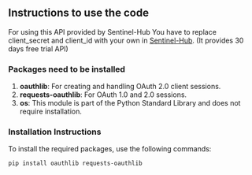 ## Instructions to use the code
For using this API provided by Sentinel-Hub You have to replace client_secret and client_id with your own in <a href="https://www.sentinel-hub.com/">Sentinel-Hub</a>. (It provides 30 days free trial API) 

### Packages need to be installed

1. **oauthlib**: For creating and handling OAuth 2.0 client sessions.
2. **requests-oauthlib**: For OAuth 1.0 and 2.0 sessions.
3. **os**: This module is part of the Python Standard Library and does not require installation.

### Installation Instructions

To install the required packages, use the following commands:

```sh
pip install oauthlib requests-oauthlib

